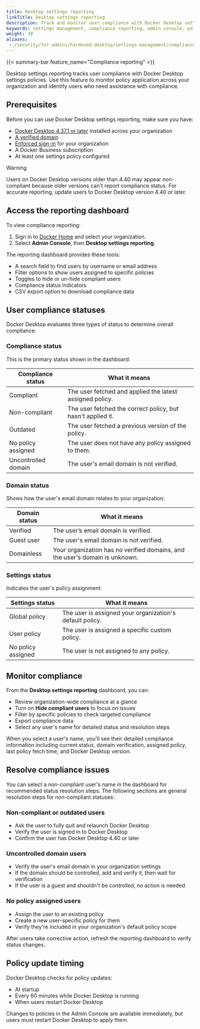 ```yaml
---
title: Desktop settings reporting
linkTitle: Desktop settings reporting
description: Track and monitor user compliance with Docker Desktop settings policies using the reporting dashboard
keywords: settings management, compliance reporting, admin console, policy enforcement, docker desktop
weight: 30
aliases:
 - /security/for-admins/hardened-desktop/settings-management/compliance-reporting/
---
```


{{< summary-bar feature_name="Compliance reporting" >}}

Desktop settings reporting tracks user compliance with Docker Desktop settings policies. Use this feature to monitor policy application across your organization and identify users who need assistance with compliance.

## Prerequisites

Before you can use Docker Desktop settings reporting, make sure you have:

- [Docker Desktop 4.37.1 or later](/manuals/desktop/release-notes.md) installed across your organization
- [A verified domain](/manuals/enterprise/security/single-sign-on/configure.md#step-one-add-and-verify-your-domain)
- [Enforced sign-in](/manuals/enterprise/security/enforce-sign-in/_index.md) for your organization
- A Docker Business subscription
- At least one settings policy configured

> [!WARNING]
>
> Users on Docker Desktop versions older than 4.40 may appear non-compliant because older versions can't report compliance status. For accurate reporting, update users to Docker Desktop version 4.40 or later.

## Access the reporting dashboard

To view compliance reporting:

1. Sign in to [Docker Home](https://app.docker.com) and select
your organization.
1. Select **Admin Console**, then **Desktop settings reporting**.

The reporting dashboard provides these tools:

- A search field to find users by username or email address
- Filter options to show users assigned to specific policies
- Toggles to hide or un-hide compliant users
- Compliance status indicators
- CSV export option to download compliance data

## User compliance statuses

Docker Desktop evaluates three types of status to determine overall compliance:

### Compliance status

This is the primary status shown in the dashboard:

| Compliance status | What it means |
|-------------------|---------------|
| Compliant | The user fetched and applied the latest assigned policy. |
| Non-compliant | The user fetched the correct policy, but hasn't applied it. |
| Outdated | The user fetched a previous version of the policy. |
| No policy assigned | The user does not have any policy assigned to them. |
| Uncontrolled domain | The user's email domain is not verified. |

### Domain status

Shows how the user's email domain relates to your organization:

| Domain status | What it means |
|---------------|---------------|
| Verified | The user’s email domain is verified. |
| Guest user | The user's email domain is not verified. |
| Domainless | Your organization has no verified domains, and the user's domain is unknown. |

### Settings status

Indicates the user's policy assignment:

| Settings status | What it means |
|-----------------|---------------|
| Global policy | The user is assigned your organization's default policy. |
| User policy | The user is assigned a specific custom policy. |
| No policy assigned | The user is not assigned to any policy. |

## Monitor compliance

From the **Desktop settings reporting** dashboard, you can:

- Review organization-wide compliance at a glance
- Turn on **Hide compliant users** to focus on issues
- Filter by specific policies to check targeted compliance
- Export compliance data
- Select any user's name for detailed status and resolution steps

When you select a user's name, you'll see their detailed compliance information including current status, domain verification, assigned policy, last policy fetch time, and Docker Desktop version.

## Resolve compliance issues

You can select a non-compliant user's name in the dashboard for recommended status resolution steps. The following sections are general resolution steps for non-compliant statuses:

### Non-compliant or outdated users

- Ask the user to fully quit and relaunch Docker Desktop
- Verify the user is signed in to Docker Desktop
- Confirm the user has Docker Desktop 4.40 or later

### Uncontrolled domain users

- Verify the user's email domain in your organization settings
- If the domain should be controlled, add and verify it, then wait for verification
- If the user is a guest and shouldn't be controlled, no action is needed

### No policy assigned users

- Assign the user to an existing policy
- Create a new user-specific policy for them
- Verify they're included in your organization's default policy scope

After users take corrective action, refresh the reporting dashboard to verify status changes.

## Policy update timing

Docker Desktop checks for policy updates:

- At startup
- Every 60 minutes while Docker Desktop is running
- When users restart Docker Desktop

Changes to policies in the Admin Console are available immediately, but users must restart Docker Desktop to apply them.
